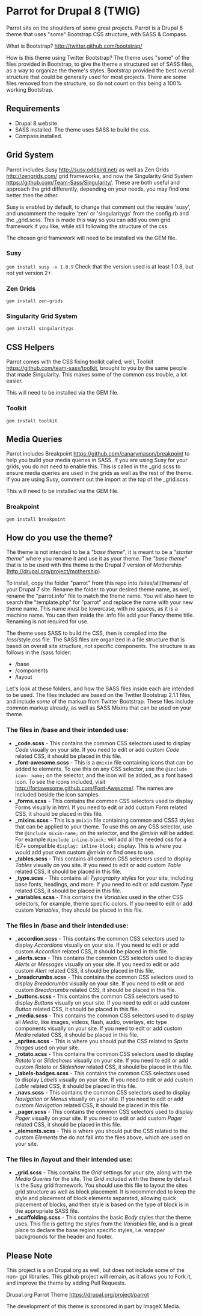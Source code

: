 Parrot for Drupal 8 (TWIG)
==========

Parrot sits on the shoulders of some great projects. Parrot is a Drupal 8 theme
that uses "some" Bootstrap CSS structure, with SASS & Compass.

What is Bootstrap? http://twitter.github.com/bootstrap/

How is this theme using Twitter Bootstrap? The theme uses "some" of the files
provided in Bootstrap, to give the theme a structured set of SASS files, as a
way to organize the theme's styles. Bootstrap provided the best overall
structure that could be generally used for most projects. There are some files
removed from the structure, so do not count on this being a 100% working
Bootstrap.

## Requirements

* Drupal 8 website
* SASS installed. The theme uses SASS to build the css.
* Compass installed.

## Grid System

Parrot includes Susy http://susy.oddbird.net/ as well as Zen Grids
http://zengrids.com/ grid frameworks, and now the Singularity Grid System
https://github.com/Team-Sass/Singularity/. These are both useful and approach
the grid differently, depending on your needs, you may find one better then the
other.

Susy is enabled by default, to change that comment out the require 'susy', and
uncomment the require 'zen' or 'singularitygs' from the config.rb and the
_grid.scss. This is made this way so you can add you own grid framework if you
like, while still following the structure of the css.

The chosen grid framework will need to be installed via the GEM file.

### Susy
`gem install susy -v 1.0.9` Check that the version used is at least 1.0.8, but
not yet version 2+.

### Zen Grids
`gem install zen-grids`

### Singularity Grid System
`gem install singularitygs`


## CSS Helpers

Parrot comes with the CSS fixing toolkit called, well, Toolkit
https://github.com/team-sass/toolkit, brought to you by the same people that
made Singularity. This makes some of the common css trouble, a lot easier.

This will need to be installed via the GEM file.

### Toolkit
`gem install toolkit`


## Media Queries

Parrot includes Breakpoint https://github.com/canarymason/breakpoint to help you
build your media queries in SASS. If you are using Susy for your grids, you do
not need to enable this. This is called in the _grid.scss to ensure media
queries are used in the grids as well as the rest of the theme. If you are using
Susy, comment out the import at the top of the _grid.scss.

This will need to be installed via the GEM file.

### Breakpoint
`gem install breakpoint`


## How do you use the theme?

The theme is not intended to be a *"base theme"*, it is meant to be a *"starter
theme"* where you rename it and use it as your theme. The *"base theme"* that is
to be used with this theme is the Drupal 7 version of Mothership
(http://drupal.org/project/mothership).

To install, copy the folder "parrot" from this repo into /sites/all/themes/ of
your Drupal 7 site. Rename the folder to your desired theme name, as well,
rename the "parrot.info" file to match the theme name. You will also have to
search the "template.php" for "parrot" and replace the name with your new theme
name. This name must be lowercase, with no spaces, as it is a machine name. You
can then inside the .info file add your Fancy theme title. Renaming is not
required for use.

The theme uses SASS to build the CSS, then is compiled into the /css/style.css
file. The SASS files are organized in a file structure that is based on overall
site structure, not specific components. The structure is as follows in the
/sass folder:

* /base
* /components
* /layout

Let's look at these folders, and how the SASS files inside each are intended to
be used. The files included are based on the Twitter Bootstrap 2.1.1 files, and
include *some* of the markup from Twitter Bootstrap. These files include common
markup already, as well as SASS Mixins that can be used on your theme.


### The files in /base and their intended use:

* **_code.scss** - This contains the common CSS selectors used to display *Code*
  visually on your site. If you need to edit or add custom *Code* related CSS,
  it should be placed in this file.
* **_font-awesome.scss** - This is a `@mixin` file containing icons that can be
  added to elements. To use this on any CSS selector, use the `@include icon-
  name;` on the selector, and the icon will be added, as a font based icon. To
  see the icons included, visit http://fortawesome.github.com/Font-Awesome/. The
  names are included beside the icon samples.
* **_forms.scss** - This contains the common CSS selectors used to display Forms
  visually in html. If you need to edit or add custom *Form* related CSS, it
  should be placed in this file.
* **_mixins.scss** - This is a `@mixin` file containing common and CSS3 styles
  that can be applied to your theme. To use this on any CSS selector, use the
  `@include mixin-name;` on the selector, and the *@mixin* will be added. For
  example `@include inline-block;` will add all the needed css for a IE7+
  compatible `display: inline-block;` display. This is where you would add your
  own custom *@mixin* or find ones to use.
* **_tables.scss** - This contains all common CSS selectors used to display
  *Tables* visually on you site. If you need to edit or add custom *Table*
  related CSS, it should be placed in this file.
* **_type.scss** - This contains all *Typography* styles for your site,
  including base fonts, headings, and more. If you need to edit or add custom
  *Type* related CSS, it should be placed in this file.
* **_variables.scss** - This contains the *Variables* used in the other CSS
  selectors, for example, theme specific colors. If you need to edit or add
  custom *Variables*, they should be placed in this file.


### The files in /base and their intended use:

* **_accordion.scss** - This contains the common CSS selectors used to display
  *Accordions* visually on your site. If you need to edit or add custom
  *Accordion* related CSS, it should be placed in this file.
* **_alerts.scss** - This contains the common CSS selectors used to display
  *Alerts* or *Messages* visually on your site. If you need to edit or add
  custom *Alert* related CSS, it should be placed in this file.
* **_breadcrumbs.scss** - This contains the common CSS selectors used to display
  *Breadcrumbs* visually on your site. If you need to edit or add custom
  *Breadcrumbs* related CSS, it should be placed in this file.
* **_buttons.scss** - This contains the common CSS selectors used to display
  *Buttons* visually on your site. If you need to edit or add custom *Button*
  related CSS, it should be placed in this file.
* **_media.scss** - This contains the common CSS selectors used to display all
  *Media*, like images, videos, flash, audio, overlays, etc type components
  visually on your site. If you need to edit or add custom *Media* related CSS,
  it should be placed in this file.
* **_sprites.scss** - This is where you should put the CSS related to *Sprite
  Images* used on your site.
* **_rotato.scss** - This contains the common CSS selectors used to display
  *Rototo's* or *Slideshows* visually on your site. If you need to edit or add
  custom *Rotato* or *Slideshow* related CSS, it should be placed in this file.
* **_labels-badges.scss** - This contains the common CSS selectors used to
  display *Labels* visually on your site. If you need to edit or add custom
  *Lable* related CSS, it should be placed in this file.
* **_navs.scss** - This contains the common CSS selectors used to display
  *Navigation* or *Menus* visually on your site. If you need to edit or add
  custom *Navigation* related CSS, it should be placed in this file.
* **_pager.scss** - This contains the common CSS selectors used to display
  *Pager* visually on your site. If you need to edit or add custom *Pager*
  related CSS, it should be placed in this file.
* **_elements.scss** - This is where you should put the CSS related to the
  custom *Elements* the do not fall into the files above, which are used on your
  site.


### The files in /layout and their intended use:

* **_grid.scss** - This contains the *Grid* settings for your site, along with
  the *Media Queries* for the site. The *Grid* included with the theme by
  default is the Susy grid framework. You should use this file to layout the
  sites grid structure as well as block placement. It is recommended to keep the
  style and placement of block elements separated, allowing quick placement of
  blocks, and then style is based on the type of block is in the appropriate
  SASS file.
* **_scaffolding.scss** - This contains the basic *Body* styles that the theme
  uses. This file is getting the styles from the *Variables* file, and is a
  great place to declare the base region specific styles, i.e. wrapper
  backgrounds for the header and footer.

## Please Note

This project is a on Drupal.org as well, but does not include some of the non-
gpl libraries. This github project will remain, as it allows you to Fork it, and
improve the theme by adding Pull Requests.

Drupal.org Parrot Theme https://drupal.org/project/parrot

The development of this theme is sponsored in part by ImageX Media.
